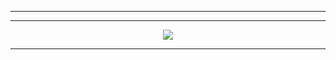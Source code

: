 

---



---


<p align="center">
  <img src="https://github-readme-stats.vercel.app/api?username=pechenka232&show_icons=true&theme=tokyonight&bg_color=0a0e14&text_color=ff69b4&icon_color=ff69b4&title_color=ff69b4&border_color=ff69b4&cache_bust=19" />
</p>



---














